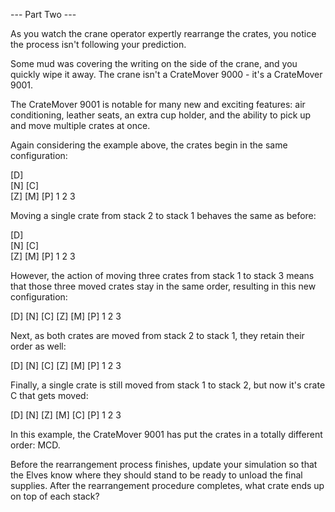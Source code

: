 --- Part Two ---

As you watch the crane operator expertly rearrange the crates, you notice the process isn't following your prediction.

Some mud was covering the writing on the side of the crane, and you quickly wipe it away. The crane isn't a CrateMover 9000 - it's a CrateMover 9001.

The CrateMover 9001 is notable for many new and exciting features: air conditioning, leather seats, an extra cup holder, and the ability to pick up and move multiple crates at once.

Again considering the example above, the crates begin in the same configuration:

[D]    
[N] [C]    
[Z] [M] [P]
1   2   3 

Moving a single crate from stack 2 to stack 1 behaves the same as before:

[D]        
[N] [C]    
[Z] [M] [P]
1   2   3 

However, the action of moving three crates from stack 1 to stack 3 means that those three moved crates stay in the same order, resulting in this new configuration:

[D]
[N]
[C] [Z]
[M] [P]
1   2   3

Next, as both crates are moved from stack 2 to stack 1, they retain their order as well:

[D]
[N]
[C]     [Z]
[M]     [P]
1   2   3

Finally, a single crate is still moved from stack 1 to stack 2, but now it's crate C that gets moved:

[D]
[N]
[Z]
[M] [C] [P]
1   2   3

In this example, the CrateMover 9001 has put the crates in a totally different order: MCD.

Before the rearrangement process finishes, update your simulation so that the Elves know where they should stand to be ready to unload the final supplies. After the rearrangement procedure completes, what crate ends up on top of each stack?
